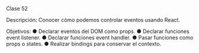 Clase 52

Descripción: Conocer cómo podemos controlar eventos usando React.

Objetivos:
●	Declarar eventos del DOM como props.
●	Declarar funciones event listener.
●	Declarar funciones event handler.
●	Pasar funciones como props o states.
●	Realizar bindings para conservar el contexto.


